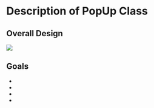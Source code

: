 # Description of PopUp Class


## Overall Design 
 ![](http://image.slidesharecdn.com/designthinkingbusinessinnovation-141201153250-conversion-gate01/95/slide-5-1024.jpg)

## Goals

   *
   *
   *
   *
 
